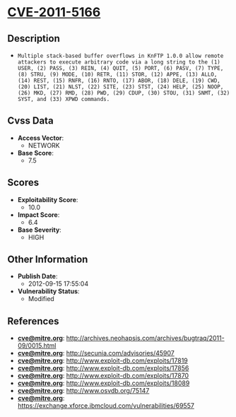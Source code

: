 
# [CVE-2011-5166](https://cve.mitre.org/cgi-bin/cvename.cgi?name=CVE-2011-5166)

## Description

- `Multiple stack-based buffer overflows in KnFTP 1.0.0 allow remote attackers to execute arbitrary code via a long string to the (1) USER, (2) PASS, (3) REIN, (4) QUIT, (5) PORT, (6) PASV, (7) TYPE, (8) STRU, (9) MODE, (10) RETR, (11) STOR, (12) APPE, (13) ALLO, (14) REST, (15) RNFR, (16) RNTO, (17) ABOR, (18) DELE, (19) CWD, (20) LIST, (21) NLST, (22) SITE, (23) STST, (24) HELP, (25) NOOP, (26) MKD, (27) RMD, (28) PWD, (29) CDUP, (30) STOU, (31) SNMT, (32) SYST, and (33) XPWD commands.`

## Cvss Data

- **Access Vector**:
  - NETWORK
- **Base Score**:
  - 7.5

## Scores

- **Exploitability Score**:
  - 10.0
- **Impact Score**:
  - 6.4
- **Base Severity**:
  - HIGH

## Other Information

- **Publish Date**:
  - 2012-09-15 17:55:04
- **Vulnerability Status**:
  - Modified

## References

- **cve@mitre.org**: http://archives.neohapsis.com/archives/bugtraq/2011-09/0015.html
- **cve@mitre.org**: http://secunia.com/advisories/45907
- **cve@mitre.org**: http://www.exploit-db.com/exploits/17819
- **cve@mitre.org**: http://www.exploit-db.com/exploits/17856
- **cve@mitre.org**: http://www.exploit-db.com/exploits/17870
- **cve@mitre.org**: http://www.exploit-db.com/exploits/18089
- **cve@mitre.org**: http://www.osvdb.org/75147
- **cve@mitre.org**: https://exchange.xforce.ibmcloud.com/vulnerabilities/69557

